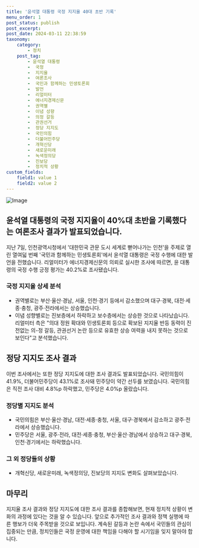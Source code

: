 ```yaml
---
title: '윤석열 대통령 국정 지지율 40대 초반 기록'
menu_order: 1
post_status: publish
post_excerpt: 
post_date: 2024-03-11 22:38:59
taxonomy:
    category:
        - 정치
    post_tag:
        - 윤석열 대통령
        -  국정
        -  지지율
        -  여론조사
        -  국민과 함께하는 민생토론회
        -  발언
        -  리얼미터
        -  에너지경제신문
        -  권역별
        -  이념 성향
        -  의정 갈등
        -  관권선거
        -  정당 지지도
        -  국민의힘
        -  더불어민주당
        -  개혁신당
        -  새로운미래
        -  녹색정의당
        -  진보당
        -  정치적 상황
custom_fields:
    field1: value 1
    field2: value 2
---
```


![Image](https://imgnews.pstatic.net/image/057/2024/03/11/0001804726_001_20240311092303018.jpg?type=w647)

## 윤석열 대통령의 국정 지지율이 40%대 초반을 기록했다는 여론조사 결과가 발표되었습니다.
지난 7일, 인천광역시청에서 '대한민국 관문 도시 세계로 뻗어나가는 인천'을 주제로 열린 열여덟 번째 '국민과 함께하는 민생토론회'에서 윤석열 대통령은 국정 수행에 대한 발언을 전했습니다. 리얼미터가 에너지경제신문의 의뢰로 실시한 조사에 따르면, 윤 대통령의 국정 수행 긍정 평가는 40.2%로 조사됐습니다. 
### 국정 지지율 상세 분석
- 권역별로는 부산·울산·경남, 서울, 인천·경기 등에서 감소했으며 대구·경북, 대전·세종·충청, 광주·전라에서는 상승했습니다.
- 이념 성향별로는 진보층에서 하락하고 보수층에서는 상승한 것으로 나타났습니다.
리얼미터 측은 "의대 정원 확대와 민생토론회 등으로 확보된 지지율 반등 동력이 진전없는 의-정 갈등, 관권선거 논란 등으로 유효한 상승 여력을 내지 못하는 것으로 보인다"고 분석했습니다.
## 정당 지지도 조사 결과
이번 조사에서는 또한 정당 지지도에 대한 조사 결과도 발표되었습니다. 국민의힘이 41.9%, 더불어민주당이 43.1%로 조사돼 민주당이 약간 선두를 보였습니다. 국민의힘은 직전 조사 대비 4.8%p 하락했고, 민주당은 4.0%p 올랐습니다.
### 정당별 지지도 분석
- 국민의힘은 부산·울산·경남, 대전·세종·충청, 서울, 대구·경북에서 감소하고 광주·전라에서 상승했습니다.
- 민주당은 서울, 광주·전라, 대전·세종·충청, 부산·울산·경남에서 상승하고 대구·경북, 인천·경기에서는 하락했습니다.
### 그 외 정당들의 상황
- 개혁신당, 새로운미래, 녹색정의당, 진보당의 지지도 변화도 살펴보았습니다.
## 마무리
지지율 조사 결과와 정당 지지도에 대한 조사 결과를 종합해보면, 현재 정치적 상황이 변화의 과정에 있다는 것을 알 수 있습니다. 앞으로 추가적인 조사 결과와 정책 실행에 따른 행보가 더욱 주목받을 것으로 보입니다. 계속된 갈등과 논란 속에서 국민들의 관심이 집중되는 만큼, 정치인들은 국정 운영에 대한 책임을 다해야 할 시기임을 잊지 말아야 합니다.
